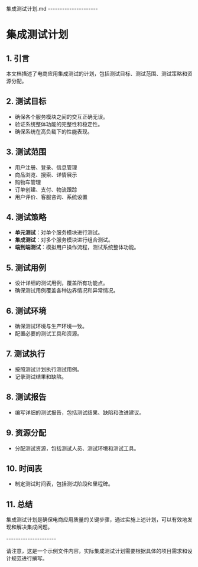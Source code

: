 集成测试计划.md
\---------------------

# 集成测试计划

## 1. 引言
本文档描述了电商应用集成测试的计划，包括测试目标、测试范围、测试策略和资源分配。

## 2. 测试目标
- 确保各个服务模块之间的交互正确无误。
- 验证系统整体功能的完整性和稳定性。
- 确保系统在高负载下的性能表现。

## 3. 测试范围
- 用户注册、登录、信息管理
- 商品浏览、搜索、详情展示
- 购物车管理
- 订单创建、支付、物流跟踪
- 用户评价、客服咨询、系统设置

## 4. 测试策略
- **单元测试**：对单个服务模块进行测试。
- **集成测试**：对多个服务模块进行组合测试。
- **端到端测试**：模拟用户操作流程，测试系统整体功能。

## 5. 测试用例
- 设计详细的测试用例，覆盖所有功能点。
- 确保测试用例覆盖各种边界情况和异常情况。

## 6. 测试环境
- 确保测试环境与生产环境一致。
- 配置必要的测试工具和资源。

## 7. 测试执行
- 按照测试计划执行测试用例。
- 记录测试结果和缺陷。

## 8. 测试报告
- 编写详细的测试报告，包括测试结果、缺陷和改进建议。

## 9. 资源分配
- 分配测试资源，包括测试人员、测试环境和测试工具。

## 10. 时间表
- 制定测试时间表，包括测试阶段和里程碑。

## 11. 总结
集成测试计划是确保电商应用质量的关键步骤，通过实施上述计划，可以有效地发现和解决集成问题。

\---------------------

请注意，这是一个示例文件内容，实际集成测试计划需要根据具体的项目需求和设计规范进行撰写。